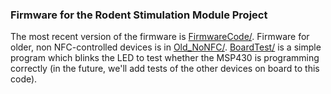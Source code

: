 
### Firmware for the Rodent Stimulation Module Project

The most recent version of the firmware is [FirmwareCode/](Firmware/FirmwareCode/). Firmware
for older, non NFC-controlled devices is in [Old_NoNFC/](Firmware/Old_NoNFC).
[BoardTest/](Firmware/BoardTest/) is a simple program which blinks the LED to test whether the
MSP430 is programming correctly (in the future, we'll add tests of the other devices on board
to this code).

